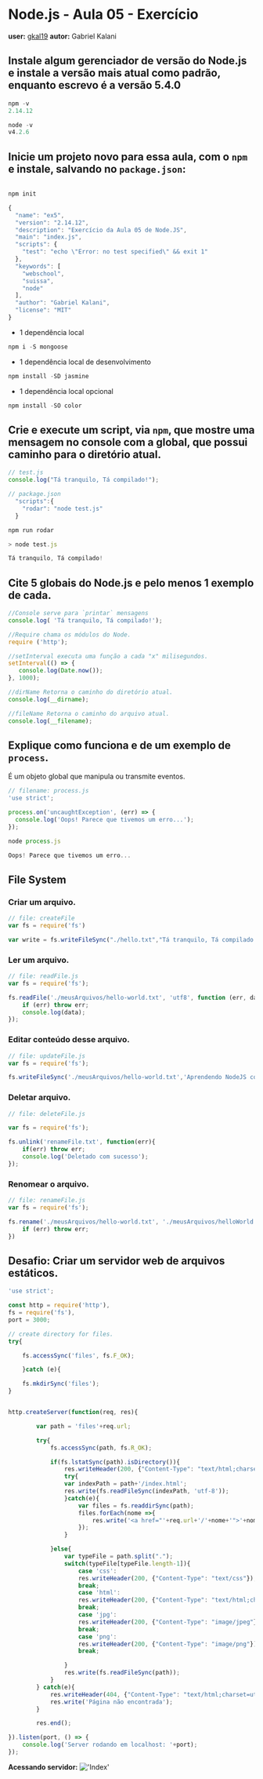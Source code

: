 # Node.js - Aula 05 - Exercício
**user:** [gkal19](https://github.com/gkal19)
**autor:** Gabriel Kalani

## Instale algum gerenciador de versão do Node.js e instale a versão mais atual como padrão, enquanto escrevo é a versão 5.4.0
```js
npm -v
2.14.12

node -v
v4.2.6

```
## Inicie um projeto novo para essa aula, com o `npm` e instale, salvando no `package.json`:
```js

npm init

{
  "name": "ex5",
  "version": "2.14.12",
  "description": "Exercício da Aula 05 de Node.JS",
  "main": "index.js",
  "scripts": {
    "test": "echo \"Error: no test specified\" && exit 1"
  },
  "keywords": [
    "webschool",
    "suissa",
    "node"
  ],
  "author": "Gabriel Kalani",
  "license": "MIT"
}
```

- 1 dependência local

```js
npm i -S mongoose
```
- 1 dependência local de desenvolvimento

```js
npm install -SD jasmine
```
- 1 dependência local opcional

```js
npm install -SO color
```

## Crie e execute um script, via `npm`, que mostre uma mensagem no console com a global, que possui caminho para o diretório atual.

```js
// test.js
console.log("Tá tranquilo, Tá compilado!");
```

```js
// package.json
  "scripts":{
    "rodar": "node test.js"
  }
```

```js
npm run rodar

> node test.js

Tá tranquilo, Tá compilado!
```

## Cite 5 globais do Node.js e pelo menos 1 exemplo de cada.

```js
//Console serve para `printar` mensagens
console.log( 'Tá tranquilo, Tá compilado!');

//Require chama os módulos do Node.
require ('http');

//setInterval executa uma função a cada "x" milisegundos.
setInterval(() => {
   console.log(Date.now());
}, 1000);

//dirName Retorna o caminho do diretório atual.
console.log(__dirname);

//fileName Retorna o caminho do arquivo atual.
console.log(__filename);

```

## Explique como funciona e de um exemplo de `process`.
É um objeto global que manipula ou transmite eventos.

```js
// filename: process.js
'use strict';

process.on('uncaughtException', (err) => {
  console.log('Oops! Parece que tivemos um erro...');
});

```

```js
node process.js 

Oops! Parece que tivemos um erro...
```

## File System

### Criar um arquivo.
```js
// file: createFile
var fs = require('fs')

var write = fs.writeFileSync("./hello.txt","Tá tranquilo, Tá compilado!");
```

### Ler um arquivo.
```js
// file: readFile.js
var fs = require('fs');

fs.readFile('./meusArquivos/hello-world.txt', 'utf8', function (err, data) {
	if (err) throw err;
	console.log(data);
});
```

### Editar conteúdo desse arquivo.
```js
// file: updateFile.js
var fs = require('fs');

fs.writeFileSync('./meusArquivos/hello-world.txt','Aprendendo NodeJS com meus professores =]');
```

### Deletar arquivo.
```js
// file: deleteFile.js

var fs = require('fs');

fs.unlink('renameFile.txt', function(err){
	if(err) throw err;
	console.log('Deletado com sucesso');
});
```

### Renomear o arquivo.
```js
// file: renameFile.js
var fs = require('fs');

fs.rename('./meusArquivos/hello-world.txt', './meusArquivos/helloWorld.txt', function (err) {
	if (err) throw err;
})
```

## Desafio: Criar um servidor web de arquivos estáticos.
```js
'use strict';

const http = require('http'), 
fs = require('fs'), 
port = 3000;

// create directory for files.
try{

	fs.accessSync('files', fs.F_OK);

	}catch (e){

	fs.mkdirSync('files');
}


http.createServer(function(req, res){

		var path = 'files'+req.url;

		try{
			fs.accessSync(path, fs.R_OK);

			if(fs.lstatSync(path).isDirectory()){
				res.writeHeader(200, {"Content-Type": "text/html;charset=utf-8"});
				try{
				var indexPath = path+'/index.html';
				res.write(fs.readFileSync(indexPath, 'utf-8'));
				}catch(e){
					var files = fs.readdirSync(path);
					files.forEach(nome =>{
						res.write('<a href="'+req.url+'/'+nome+'">'+nome+'</a><br>');
					});
				}

			}else{
				var typeFile = path.split(".");
				switch(typeFile[typeFile.length-1]){
					case 'css':
					res.writeHeader(200, {"Content-Type": "text/css"});
					break;
					case 'html':
					res.writeHeader(200, {"Content-Type": "text/html;charset=utf-8"});
					break;
					case 'jpg':
					res.writeHeader(200, {"Content-Type": "image/jpeg"});
					break;
					case 'png':
					res.writeHeader(200, {"Content-Type": "image/png"});
					break;

				}
				res.write(fs.readFileSync(path));
			}
		} catch(e){
			res.writeHeader(404, {"Content-Type": "text/html;charset=utf-8"});
			res.write('Página não encontrada');
		}

		res.end();

}).listen(port, () => {
	console.log('Server rodando em localhost: '+port);
});
```
<b>Acessando servidor:</b>
!['Index'](http://i.imgur.com/omsNKlF.jpg)<br>

